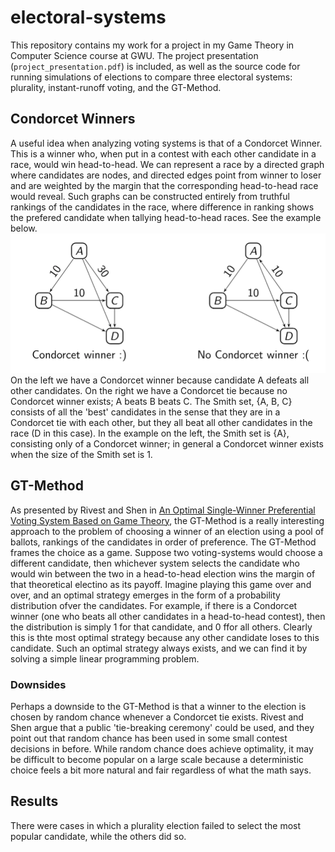 # electoral-systems

This repository contains my work for a project in my Game Theory in Computer Science course at GWU. The project presentation (`project_presentation.pdf`) is included, as well as the source code for running simulations of elections to compare three electoral systems: plurality, instant-runoff voting, and the GT-Method. 

## Condorcet Winners
A useful idea when analyzing voting systems is that of a Condorcet Winner. This is a winner who, when put in a contest with each other candidate in a race, would win head-to-head. We can represent a race by a directed graph where candidates are nodes, and directed edges point from winner to loser and are weighted by the margin that the corresponding head-to-head race would reveal. Such graphs can be constructed entirely from truthful rankings of the candidates in the race, where difference in ranking shows the prefered candidate when tallying head-to-head races. See the example below. 
![img](condorcetwinner.png)
On the left we have a Condorcet winner because candidate A defeats all other candidates. On the right we have a Condorcet tie because no Condorcet winner exists; A beats B beats C. The Smith set, {A, B, C} consists of all the 'best' candidates in the sense that they are in a Condorcet tie with each other, but they all beat all other candidates in the race (D in this case). In the example on the left, the Smith set is {A}, consisting only of a Condorcet winner; in general a Condorcet winner exists when the size of the Smith set is 1.

## GT-Method
As presented by Rivest and Shen in [An Optimal Single-Winner Preferential Voting System Based on
Game Theory](https://www.stat.uchicago.edu/~lekheng/meetings/mathofranking/ref/rivest.pdf), the GT-Method is a really interesting approach to the problem of choosing a winner of an election using a pool of ballots, rankings of the candidates in order of preference. The GT-Method frames the choice as a game. Suppose two voting-systems would choose a different candidate, then whichever system selects the candidate who would win between the two in a head-to-head election wins the margin of that theoretical electino as its payoff. Imagine playing this game over and over, and an optimal strategy emerges in the form of a probability distribution ofver the candidates. For example, if there is a Condorcet winner (one who beats all other candidates in a head-to-head contest), then the distribution is simply 1 for that candidate, and 0 ffor all others. Clearly this is thte most optimal strategy because any other candidate loses to this candidate. Such an optimal strategy always exists, and we can find it by solving a simple linear programming problem.
### Downsides
Perhaps a downside to the GT-Method is that a winner to the election is chosen by random chance whenever a Condorcet tie exists. Rivest and Shen argue that a public 'tie-breaking ceremony' could be used, and they point out that random chance has been used in some small contest decisions in before. While random chance does achieve optimality, it may be difficult to become popular on a large scale because a deterministic choice feels a bit more natural and fair regardless of what the math says.

## Results
There were cases in which a plurality election failed to select the most popular candidate, while the others did so.
